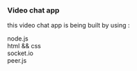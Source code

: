 <h3>Video chat app</h3>

this video chat app is being built by using : <br>

node.js<br>
html && css <br>
socket.io <br>
peer.js <br> 
